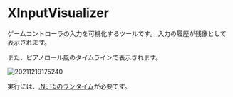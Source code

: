 # XInputVisualizer
ゲームコントローラの入力を可視化するツールです。
入力の履歴が残像として表示されます。

また、ピアノロール風のタイムラインで表示されます。

![20211219175240](https://user-images.githubusercontent.com/7104722/146671222-133d2e92-233b-48f3-966f-88f9f95300c4.png)

実行には、[.NET5のランタイム](https://dotnet.microsoft.com/en-us/download/dotnet/5.0)が必要です。
